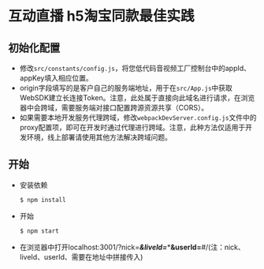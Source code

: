 # 互动直播 h5淘宝同款最佳实践 

## 初始化配置

* 修改`src/constants/config.js`，将您低代码音视频工厂控制台中的appId、appKey填入相应位置。
* origin字段填写的是客户自己的服务端地址，用于在`src/App.js`中获取WebSDK建立长连接Token。注意，此处属于直接向此域名进行请求，在浏览器中会跨域，需要服务端对接口配置跨源资源共享（CORS）。
* 如果需要本地开发服务代理跨域，修改`webpackDevServer.config.js`文件中的proxy配置项，即可在开发时通过代理进行跨域。注意，此种方法仅适用于开发环境，线上部署请使用其他方法解决跨域问题。

## 开始

* 安装依赖
  ```bash
  $ npm install
  ```
* 开始
  ```bash
  $ npm start
  ```
* 在浏览器中打开localhost:3001/?nick=***&liveId=******&userId=**#/(注：nick、liveId、userId、需要在地址中拼接传入)